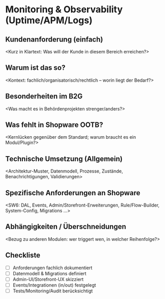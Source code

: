 # Monitoring & Observability (Uptime/APM/Logs)

## Kundenanforderung (einfach)
<Kurz in Klartext: Was will der Kunde in diesem Bereich erreichen?>

## Warum ist das so?
<Kontext: fachlich/organisatorisch/rechtlich – worin liegt der Bedarf?>

## Besonderheiten im B2G
<Was macht es in Behördenprojekten strenger/anders?>

## Was fehlt in Shopware OOTB?
<Kernlücken gegenüber dem Standard; warum braucht es ein Modul/Plugin?>

## Technische Umsetzung (Allgemein)
<Architektur-Muster, Datenmodell, Prozesse, Zustände, Benachrichtigungen, Validierungen>

## Spezifische Anforderungen an Shopware
<SW6: DAL, Events, Admin/Storefront-Erweiterungen, Rule/Flow-Builder, System-Config, Migrations …>

## Abhängigkeiten / Überschneidungen
<Bezug zu anderen Modulen: wer triggert wen, in welcher Reihenfolge?>

## Checkliste
- [ ] Anforderungen fachlich dokumentiert
- [ ] Datenmodell & Migrations definiert
- [ ] Admin-UI/Storefront-UX skizziert
- [ ] Events/Integrationen (in/out) festgelegt
- [ ] Tests/Monitoring/Audit berücksichtigt
